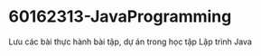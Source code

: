 # 60162313-JavaProgramming
Lưu các bài thực hành bài tập, dự án trong học tập Lập trình Java
